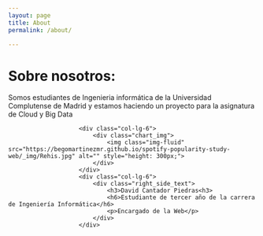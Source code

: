 ```yaml
---
layout: page
title: About
permalink: /about/

---
```

<div class="main_tittle">
<h1>Sobre nosotros:</h1>
Somos estudiantes de Ingenieria informática de la Universidad Complutense de Madrid y estamos haciendo un proyecto para la asignatura de Cloud y Big Data
</div>

                        <div class="col-lg-6">
							<div class="chart_img">
								<img class="img-fluid" src="https://begomartinezmr.github.io/spotify-popularity-study-web/_img/Rehis.jpg" alt="" style="height: 300px;">
							</div>
						</div>
                        <div class="col-lg-6">
							<div class="right_side_text">
								<h3>David Cantador Piedras<h3>
								<h6>Estudiante de tercer año de la carrera de Ingeniería Informática</h6>
                                <p>Encargado de la Web</p>
						    </div>
						</div>
